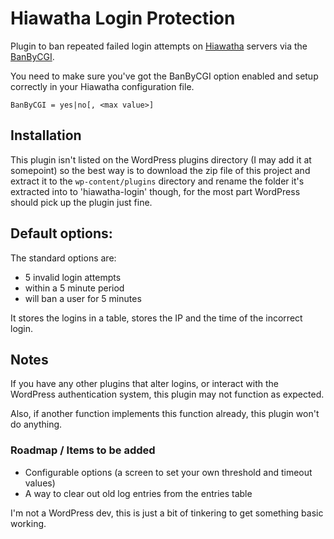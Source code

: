 # Hiawatha Login Protection

Plugin to ban repeated failed login attempts on [Hiawatha](https://www.hiawatha-webserver.org/) servers via the [BanByCGI](https://www.hiawatha-webserver.org/manpages/hiawatha). 

You need to make sure you've got the BanByCGI option enabled and setup correctly in your Hiawatha configuration file.

    BanByCGI = yes|no[, <max value>]

## Installation

This plugin isn't listed on the WordPress plugins directory (I may add it at somepoint) so the best way is to download the zip file of this project and extract it to the `wp-content/plugins` directory and rename the folder it's extracted into to 'hiawatha-login' though, for the most part WordPress should pick up the plugin just fine.

## Default options:

The standard options are:

* 5 invalid login attempts
* within a 5 minute period
* will ban a user for 5 minutes

It stores the logins in a table, stores the IP and the time of the incorrect login.


## Notes

If you have any other plugins that alter logins, or interact with the WordPress authentication system, this plugin may not function as expected.

Also, if another function implements this function already, this plugin won't do anything.

### Roadmap / Items to be added

* Configurable options (a screen to set your own threshold and timeout values)
* A way to clear out old log entries from the entries table


I'm not a WordPress dev, this is just a bit of tinkering to get something basic working.